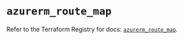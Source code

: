 # `azurerm_route_map`

Refer to the Terraform Registry for docs: [`azurerm_route_map`](https://registry.terraform.io/providers/hashicorp/azurerm/4.22.0/docs/resources/route_map).
